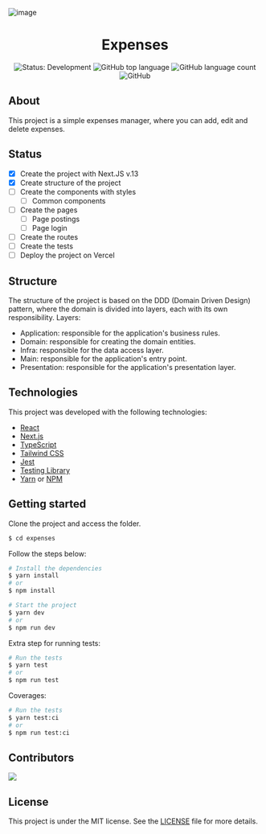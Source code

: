 ![image](https://user-images.githubusercontent.com/31235308/201514264-80aeaa07-515c-4549-9f50-abc6b309e945.png)

<h1 align="center">Expenses</h1>

<p align="center" margin-top="25px" >
  <img src="https://img.shields.io/badge/Status-Development-red" alt="Status: Development" />
  <img alt="GitHub top language" src="https://img.shields.io/github/languages/top/viniciusanchieta/expenses?color=blueviolet">

  <img alt="GitHub language count" src="https://img.shields.io/github/languages/count/viniciusanchieta/expenses?color=blueviolet">

  <img alt="GitHub" src="https://img.shields.io/github/license/viniciusanchieta/expenses?color=blueviolet">
</p>

## About

This project is a simple expenses manager, where you can add, edit and delete expenses.

## Status

- [x] Create the project with Next.JS v.13
- [x] Create structure of the project
- [ ] Create the components with styles
  - [ ] Common components
- [ ] Create the pages
  - [ ] Page postings
  - [ ] Page login
- [ ] Create the routes
- [ ] Create the tests
- [ ] Deploy the project on Vercel

## Structure

The structure of the project is based on the DDD (Domain Driven Design) pattern, where the domain is divided into layers, each with its own responsibility.
Layers:

- Application: responsible for the application's business rules.
- Domain: responsible for creating the domain entities.
- Infra: responsible for the data access layer.
- Main: responsible for the application's entry point.
- Presentation: responsible for the application's presentation layer.

## Technologies

This project was developed with the following technologies:

- [React](https://reactjs.org)
- [Next.js](https://nextjs.org)
- [TypeScript](https://www.typescriptlang.org)
- [Tailwind CSS](https://tailwindcss.com)
- [Jest](https://jestjs.io)
- [Testing Library](https://testing-library.com)
- [Yarn](https://yarnpkg.com) or [NPM](https://www.npmjs.com)

## Getting started

Clone the project and access the folder.

```bash
$ cd expenses
```

Follow the steps below:

```bash
# Install the dependencies
$ yarn install
# or
$ npm install
```

```bash
# Start the project
$ yarn dev
# or
$ npm run dev
```

Extra step for running tests:

```bash
# Run the tests
$ yarn test
# or
$ npm run test
```

Coverages:

```bash
# Run the tests
$ yarn test:ci
# or
$ npm run test:ci
```

## Contributors

[![](https://contrib.rocks/image?repo=viniciusanchieta/generate-component-and-style)](https://github.com/viniciusanchieta/generate-component-and-style/graphs/contributors)

## License

This project is under the MIT license. See the [LICENSE](LICENSE.md) file for more details.

